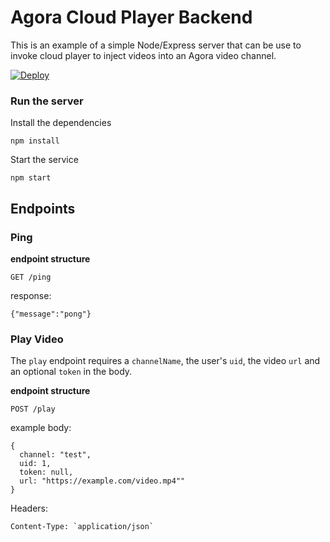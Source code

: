 # Agora Cloud Player Backend
This is an example of a simple Node/Express server that can be use to invoke cloud player to inject videos into an Agora video channel.

[![Deploy](https://www.herokucdn.com/deploy/button.svg)](https://heroku.com/deploy)

### Run the server ###
Install the dependencies
```node
npm install
```
Start the service
```node
npm start
```

## Endpoints ##

### Ping ###
**endpoint structure**
```
GET /ping
```
response:
``` 
{"message":"pong"} 
```

### Play Video ###
The `play` endpoint requires a `channelName`, the user's `uid`, the video `url` and an optional `token` in the body.

**endpoint structure** 
```
POST /play
```

example body:
```
{
  channel: "test",
  uid: 1,
  token: null,
  url: "https://example.com/video.mp4""
}
```
Headers:
```
Content-Type: `application/json`
```
